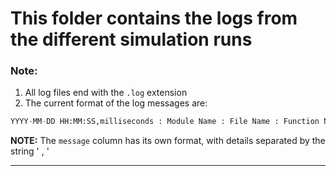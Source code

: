 # This folder contains the logs from the different simulation runs

### Note:
1. All log files end with the `.log` extension
2. The current format of the log messages are:
```python
YYYY-MM-DD HH:MM:SS,milliseconds : Module Name : File Name : Function Name : Line No. : Log Level Name : message
```

**NOTE:** The `message` column has its own format, with details separated by the string ' , '

---